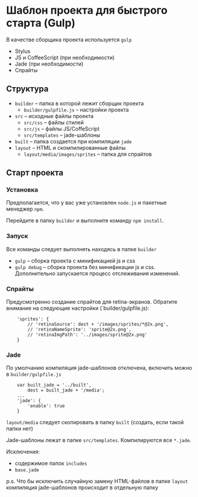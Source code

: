 Шаблон проекта для быстрого старта (Gulp)
=========================================

В качестве сборщика проекта используется `gulp`


- Stylus
- JS и CoffeeScript (при необходимости)
- Jade (при необходимости)
- Спрайты


## Структура
- `builder` – папка в которой лежит сборщик проекта
     + `builder/gulpfile.js` – настройки проекта
- `src` – исходные файлы проекта
     + `src/css` – файлы стилей
     + `src/js` – файлы JS/CoffeScript
     + `src/templates` – jade-шаблоны
- `built` – папка создается при компиляции `jade`
- `layout` – HTML и скомпилированные файлы
     + `layout/media/images/sprites` – папка для спрайтов


## Старт проекта

### Установка
Предполагается, что у вас уже установлен `node.js` и пакетные менеджер `npm`.

Перейдите в папку `builder` и выполните команду `npm install`.

### Запуск
Все команды следует выполнять находясь в папке `builder`

- `gulp` – сборка проекта с минификацией js и css
- `gulp debug` – сборка проекта без минификации js и css. Дополнительно запускается процесс отслеживания изменений.


### Спрайты
Предусмотренно создание спрайтов для retina-экранов. Обратите внимание на следующие настройки (`builder/gulpfile.js):

```
    'sprites': {
        // 'retinaSource': dest + '/images/sprites/*@2x.png',
        // 'retinaNameSprite': 'sprite@2x.png',
        // 'retinaImgPath': '../images/sprite@2x.png'
    }
```

### Jade
По умолчанию компиляция jade-шаблонов отключена, включить можно в `builder/gulpfile.js`

```
    var built_jade = '../built',
        dest = built_jade + '/media';
    ...
    'jade': {
        'enable': true
    }
```

`layout/media` следует скопировать в папку `built` (создать, если такой папки нет)

Jade-шаблоны лежат в папке `src/templates`. Компилируются все `*.jade`.

Исключения:

-  содержимое папок `includes`
- `base.jade`

p.s. Что бы исключить случайную замену HTML-файлов в папке `layout` компиляция jade-шаблонов происходит в отдельную папку